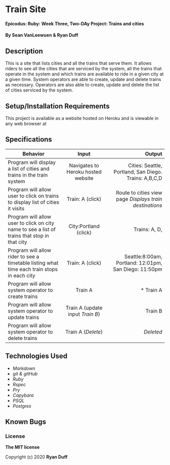 # Train Site

#### Epicodus: Ruby: Week Three, Two-DAy Project: Trains and cities


#### By Sean VanLeewuen & Ryan Duff 

## Description
This is a site that lists cities and all the trains that serve them. It allows riders to see all the cities that are serviced by the system, all the trains that operate in the system and which trains are available to ride in a given city at a given time. System operators are able to create, update and delete trains as necessary. Operators are also able to create, update and delete the list of cities serviced by the system.


## Setup/Installation Requirements
This project is available as a website hosted on Heroku and is viewable in any web browser at <link>


## Specifications

| Behavior       | Input         | Output  |
| ------------- |:-------------:| -----:|
| Program will display a list of cities and trains in the train system  | Navigates to Heroku hosted website | Cities: Seattle, Portland, San Diego. Trains: A,B,C,D |
| Program will allow user to click on trains to display list of cities it visits | Train: A (click) | Route to cities view page *Displays train destinations* |
| Program will allow user to click on city name to see a list of trains that stop in that city  | City:Portland (click)  | Trains: A, D, |
| Program will allow rider to see a timetable listing what time each train stops in each city | Train: A (click) | Seattle:8:00am, Portland: 12:01pm, San Diego: 11:50pm  |
| Program will allow system operator to create trains | Train A | * Train A  |
| Program will allow system operator to update trains | Train A (update input *Train B*) | Train B  |
| Program will allow system operator to delete trains | Train A (*Delete*) | *Deleted* |

## Technologies Used

* _Markdown_
* _git & gitHub_
* _Ruby_
* _Rspec_
* _Pry_
* _Capybara_
* _PSQL_
* _Postgres_

## Known Bugs



### License

**The MIT license**

Copyright (c) 2020 **Ryan Duff**

